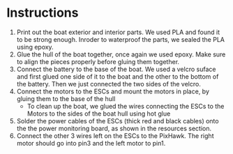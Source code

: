 # **Instructions**

1. Print out the boat exterior and interior parts. We used PLA and found it to be strong enough. Inroder to waterproof the parts, we sealed the PLA using epoxy.
2. Glue the hull of the boat together, once again we used epoxy. Make sure to align the pieces properly before gluing them together. 
3. Connect the battery to the base of the boat. We used a velcro suface and first glued one side of it to the boat and the other to the bottom of the battery. Then we just connected the two sides of the velcro. 
4. Connect the motors to the ESCs and mount the motors in place, by gluing them to the base of the hull
    - To clean up the boat, we glued the wires connecting the ESCs to the Motors to the sides of the boat hull using hot glue
5. Solder the power cables of the ESCs (thick red and black cables) onto the the power monitoring board, as shown in the resources section.
6. Connect the other 3 wires left on the ESCs to the PixHawk. The right motor should go into pin3 and the left motor to pin1.
